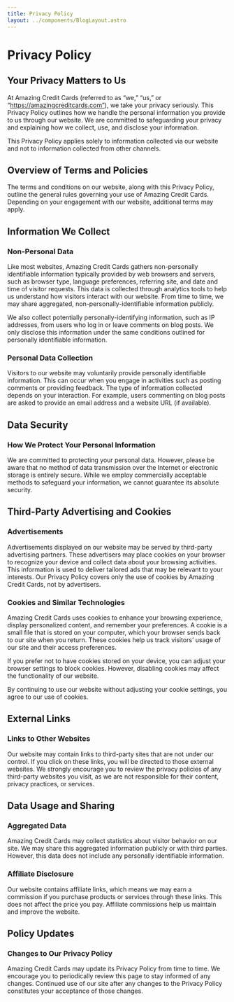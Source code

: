 ```yaml
---
title: Privacy Policy
layout: ../components/BlogLayout.astro
---
```


# Privacy Policy

## Your Privacy Matters to Us

At Amazing Credit Cards (referred to as “we,” “us,” or “https://amazingcreditcards.com”), we take your privacy seriously. This Privacy Policy outlines how we handle the personal information you provide to us through our website. We are committed to safeguarding your privacy and explaining how we collect, use, and disclose your information.

This Privacy Policy applies solely to information collected via our website and not to information collected from other channels.

## Overview of Terms and Policies

The terms and conditions on our website, along with this Privacy Policy, outline the general rules governing your use of Amazing Credit Cards. Depending on your engagement with our website, additional terms may apply.

## Information We Collect

### Non-Personal Data

Like most websites, Amazing Credit Cards gathers non-personally identifiable information typically provided by web browsers and servers, such as browser type, language preferences, referring site, and date and time of visitor requests. This data is collected through analytics tools to help us understand how visitors interact with our website. From time to time, we may share aggregated, non-personally-identifiable information publicly.

We also collect potentially personally-identifying information, such as IP addresses, from users who log in or leave comments on blog posts. We only disclose this information under the same conditions outlined for personally identifiable information.

### Personal Data Collection

Visitors to our website may voluntarily provide personally identifiable information. This can occur when you engage in activities such as posting comments or providing feedback. The type of information collected depends on your interaction. For example, users commenting on blog posts are asked to provide an email address and a website URL (if available).

## Data Security

### How We Protect Your Personal Information

We are committed to protecting your personal data. However, please be aware that no method of data transmission over the Internet or electronic storage is entirely secure. While we employ commercially acceptable methods to safeguard your information, we cannot guarantee its absolute security.

## Third-Party Advertising and Cookies

### Advertisements

Advertisements displayed on our website may be served by third-party advertising partners. These advertisers may place cookies on your browser to recognize your device and collect data about your browsing activities. This information is used to deliver tailored ads that may be relevant to your interests. Our Privacy Policy covers only the use of cookies by Amazing Credit Cards, not by advertisers.

### Cookies and Similar Technologies

Amazing Credit Cards uses cookies to enhance your browsing experience, display personalized content, and remember your preferences. A cookie is a small file that is stored on your computer, which your browser sends back to our site when you return. These cookies help us track visitors’ usage of our site and their access preferences.

If you prefer not to have cookies stored on your device, you can adjust your browser settings to block cookies. However, disabling cookies may affect the functionality of our website.

By continuing to use our website without adjusting your cookie settings, you agree to our use of cookies.

## External Links

### Links to Other Websites

Our website may contain links to third-party sites that are not under our control. If you click on these links, you will be directed to those external websites. We strongly encourage you to review the privacy policies of any third-party websites you visit, as we are not responsible for their content, privacy practices, or services.

## Data Usage and Sharing

### Aggregated Data

Amazing Credit Cards may collect statistics about visitor behavior on our site. We may share this aggregated information publicly or with third parties. However, this data does not include any personally identifiable information.

### Affiliate Disclosure

Our website contains affiliate links, which means we may earn a commission if you purchase products or services through these links. This does not affect the price you pay. Affiliate commissions help us maintain and improve the website.

## Policy Updates

### Changes to Our Privacy Policy

Amazing Credit Cards may update its Privacy Policy from time to time. We encourage you to periodically review this page to stay informed of any changes. Continued use of our site after any changes to the Privacy Policy constitutes your acceptance of those changes.
